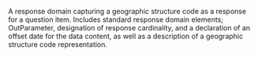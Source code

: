 A response domain capturing a geographic structure code as a response for a question item. Includes standard response domain elements; OutParameter, designation of response cardinality, and a declaration of an offset date for the data content, as well as a description of a geographic structure code representation.